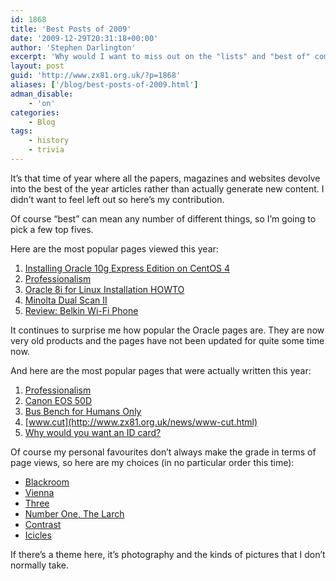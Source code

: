 ```yaml
---
id: 1868
title: 'Best Posts of 2009'
date: '2009-12-29T20:31:18+00:00'
author: 'Stephen Darlington'
excerpt: 'Why would I want to miss out on the "lists" and "best of" compilations that every other website churns out?'
layout: post
guid: 'http://www.zx81.org.uk/?p=1868'
aliases: ['/blog/best-posts-of-2009.html']
adman_disable:
    - 'on'
categories:
    - Blog
tags:
    - history
    - trivia
---
```


It’s that time of year where all the papers, magazines and websites devolve into the best of the year articles rather than actually generate new content. I didn’t want to feel left out so here’s my contribution.

Of course “best” can mean any number of different things, so I’m going to pick a few top fives.

Here are the most popular pages viewed this year:

1. [Installing Oracle 10g Express Edition on CentOS 4](http://www.zx81.org.uk/computing/oracle/oracle-howto/installing-oracle-10g-express-edition-on-centos-4.html)
2. [Professionalism](http://www.zx81.org.uk/computing/opinion/professionalism.html)
3. [Oracle 8i for Linux Installation HOWTO](http://www.zx81.org.uk/computing/oracle/oracle-howto/howto.html)
4. [Minolta Dual Scan II](http://www.zx81.org.uk/computing/opinion/dualscanii.html)
5. [Review: Belkin Wi-Fi Phone](http://www.zx81.org.uk/computing/opinion/review-belkin-wi-fi-phone.html)

It continues to surprise me how popular the Oracle pages are. They are now very old products and the pages have not been updated for quite some time now.

And here are the most popular pages that were actually written this year:

1. [Professionalism](http://www.zx81.org.uk/computing/opinion/professionalism.html)
2. [Canon EOS 50D](http://www.zx81.org.uk/photography/canon-eos-50d.html)
3. [Bus Bench for Humans Only](http://www.zx81.org.uk/travel/bus-bench-for-humans-only.html)
4. [www.cut](http://www.zx81.org.uk/news/www-cut.html)
5. [Why would you want an ID card?](http://www.zx81.org.uk/blog/why-would-you-want-an-id-card.html)

Of course my personal favourites don’t always make the grade in terms of page views, so here are my choices (in no particular order this time):

- [Blackroom](http://www.zx81.org.uk/photography/blackroom.html)
- [Vienna](http://www.zx81.org.uk/travel/vienna-austria.html)
- [Three](http://www.zx81.org.uk/photography/photofriday/three.html)
- [Number One, The Larch](http://www.zx81.org.uk/photography/number-one-the-larch.html)
- [Contrast](http://www.zx81.org.uk/photography/contrast.html)
- [Icicles](http://www.zx81.org.uk/photography/icicles.html)

If there’s a theme here, it’s photography and the kinds of pictures that I don’t normally take.